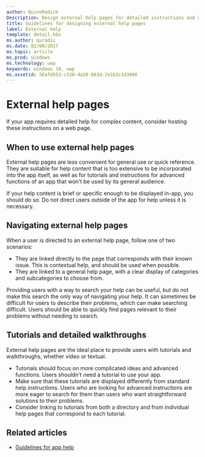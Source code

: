 ---author: QuinnRadich
Description: Design external help pages for detailed instructions and advice about your app.
title: Guidelines for designing external help pages
label: External help
template: detail.hbs
ms.author: quradic
ms.date: 02/08/2017
ms.topic: article
ms.prod: windows
ms.technology: uwp
keywords: windows 10, uwp
ms.assetid: 56afd553-c520-4a28-b63d-2e1b3c1d3606
---# External help pagesIf your app requires detailed help for complex content, consider hosting these instructions on a web page.## When to use external help pagesExternal help pages are less convenient for general use or quick reference. They are suitable for help content that is too extensive to be incorporated into the app itself, as well as for tutorials and instructions for advanced functions of an app that won't be used by its general audience.If your help content is brief or specific enough to be displayed in-app, you should do so. Do not direct users outside of the app for help unless it is necessary.## Navigating external help pagesWhen a user is directed to an external help page, follow one of two scenarios:-   They are linked directly to the page that corresponds with their known issue. This is contextual help, and should be used when possible.-   They are linked to a general help page, with a clear display of categories and subcategories to choose from.Providing users with a way to search your help can be useful, but do not make this search the only way of navigating your help. It can sometimes be difficult for users to describe their problems, which can make searching difficult. Users should be able to quickly find pages relevant to their problems without needing to search.## Tutorials and detailed walkthroughsExternal help pages are the ideal place to provide users with tutorials and walkthroughs, whether video or textual.-   Tutorials should focus on more complicated ideas and advanced functions. Users shouldn't need a tutorial to use your app.-   Make sure that these tutorials are displayed differently from standard help instructions. Users who are looking for advanced instructions are more eager to search for them than users who want straightforward solutions to their problems.-   Consider linking to tutorials from both a directory and from individual help pages that correspond to each tutorial.## Related articles* [Guidelines for app help](guidelines-for-app-help.md)